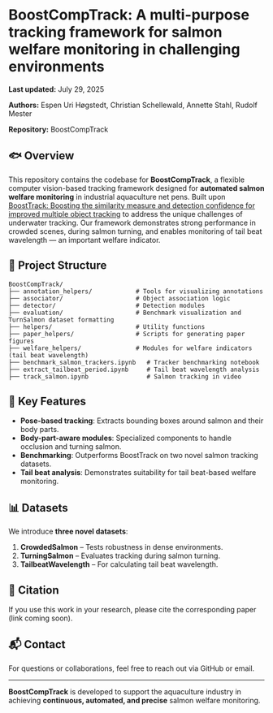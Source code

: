 # BoostCompTrack: A multi-purpose tracking framework for salmon welfare monitoring in challenging environments

**Last updated:** July 29, 2025  

**Authors:** Espen Uri Høgstedt, Christian Schellewald, Annette Stahl, Rudolf Mester

**Repository:** BoostCompTrack

## 🐟 Overview

This repository contains the codebase for **BoostCompTrack**, a flexible computer vision-based tracking framework designed for **automated salmon welfare monitoring** in industrial aquaculture net pens.
Built upon [BoostTrack: Boosting the similarity measure and detection confidence for improved multiple object tracking](https://link.springer.com/article/10.1007/s00138-024-01531-5) to address the unique challenges of underwater tracking. 
Our framework demonstrates strong performance in crowded scenes, during salmon turning, and enables monitoring of tail beat wavelength — an important welfare indicator.

## 📂 Project Structure

```
BoostCompTrack/
├── annotation_helpers/            # Tools for visualizing annotations
├── associator/                    # Object association logic
├── detector/                      # Detection modules
├── evaluation/                    # Benchmark visualization and TurnSalmon dataset formatting
├── helpers/                       # Utility functions
├── paper_helpers/                 # Scripts for generating paper figures
├── welfare_helpers/               # Modules for welfare indicators (tail beat wavelength)
├── benchmark_salmon_trackers.ipynb   # Tracker benchmarking notebook
├── extract_tailbeat_period.ipynb     # Tail beat wavelength analysis
├── track_salmon.ipynb                # Salmon tracking in video
```

## 🧠 Key Features

- **Pose-based tracking**: Extracts bounding boxes around salmon and their body parts.
- **Body-part-aware modules**: Specialized components to handle occlusion and turning salmon.
- **Benchmarking**: Outperforms BoostTrack on two novel salmon tracking datasets.
- **Tail beat analysis**: Demonstrates suitability for tail beat-based welfare monitoring.

## 📊 Datasets

We introduce **three novel datasets**:
1. **CrowdedSalmon** – Tests robustness in dense environments.
2. **TurningSalmon** – Evaluates tracking during salmon turning.
3. **TailbeatWavelength** – For calculating tail beat wavelength.


## 📄 Citation

If you use this work in your research, please cite the corresponding paper (link coming soon).

## 📬 Contact

For questions or collaborations, feel free to reach out via GitHub or email.

---

**BoostCompTrack** is developed to support the aquaculture industry in achieving **continuous, automated, and precise** salmon welfare monitoring.
